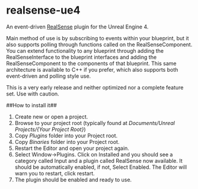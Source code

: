 realsense-ue4
====================

An event-driven [RealSense](http:/www.intel.com/realsense) plugin for the Unreal Engine 4.

Main method of use is by subscribing to events within your blueprint, but it also supports polling through functions called on the RealSenseComponent. You can extend functionality to any blueprint through adding the RealSenseInterface to the blueprint interfaces and adding the RealSenseComponent to the components of that blueprint. This same architecture is available to C++ if you prefer, which also supports both event-driven and polling style use.

This is a very early release and neither optimized nor a complete feature set. Use with caution.

##How to install it##

1. Create new or open a project. 
2. Browse to your project root (typically found at *Documents/Unreal Projects/{Your Project Root}*)
3. Copy *Plugins* folder into your Project root.
4. Copy *Binaries* folder into your Project root.
5. Restart the Editor and open your project again.
6. Select Window->Plugins. Click on Installed and you should see a category called Input and a plugin called RealSense now available. It should be automatically enabled, if not, Select Enabled. The Editor will warn you to restart, click restart.
7. The plugin should be enabled and ready to use.